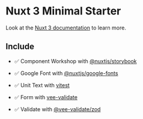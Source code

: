 # Nuxt 3 Minimal Starter

Look at the [Nuxt 3 documentation](https://nuxt.com/docs/getting-started/introduction) to learn more.

## Include

- ✅ Component Workshop with [@nuxtjs/storybook](https://github.com/nuxt-modules/storybook#readme)

- ✅ Google Font with [@nuxtjs/google-fonts](https://github.com/nuxt-modules/google-fonts#readme)

- ✅ Unit Text with [vitest](https://github.com/vitest-dev/vitest#readme)

- ✅ Form with [vee-validate](https://github.com/logaretm/vee-validate/)

- ✅ Validate with [@vee-validate/zod](https://vee-validate.logaretm.com/v4/integrations/zod-schema-validation/)
